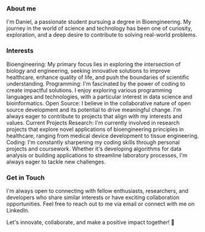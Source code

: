 ### About me
I'm Daniel, a passionate student pursuing a degree in Bioengineering. My journey in the world of science and technology has been one of curiosity, exploration, and a deep desire to contribute to solving real-world problems.

### Interests

Bioengineering: My primary focus lies in exploring the intersection of biology and engineering, seeking innovative solutions to improve healthcare, enhance quality of life, and push the boundaries of scientific understanding.
Programming: I'm fascinated by the power of coding to create impactful solutions. I enjoy exploring various programming languages and technologies, with a particular interest in data science and bioinformatics.
Open Source: I believe in the collaborative nature of open source development and its potential to drive meaningful change. I'm always eager to contribute to projects that align with my interests and values.
Current Projects
Research: I'm currently involved in research projects that explore novel applications of bioengineering principles in healthcare, ranging from medical device development to tissue engineering.
Coding: I'm constantly sharpening my coding skills through personal projects and coursework. Whether it's developing algorithms for data analysis or building applications to streamline laboratory processes, I'm always eager to tackle new challenges.

### Get in Touch
I'm always open to connecting with fellow enthusiasts, researchers, and developers who share similar interests or have exciting collaboration opportunities. Feel free to reach out to me via email or connect with me on LinkedIn.

Let's innovate, collaborate, and make a positive impact together! 🚀
